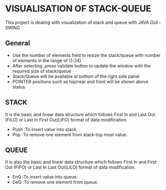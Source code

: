 # VISUALISATION OF STACK-QUEUE 
This  project is dealing with visualization  of stack and queue with JAVA GUI -SWING 


## General

  - Use the number of elements field to resize the stack/queue with number of elements in the  range of (1-24)
  - After selecting ,press validate button to update the window with the required size of stack/queue
  - Stack/Queue will be available at bottom of the right side panel
  - POINTER positions such as top/rear and front will be shown above status 
  
## STACK 

  It is the basic and linear data structure  which follows First In and Last Out (FILO) or Last In First Out(LIFO) format of data modification.
- Push :To insert value into stack.
- Pop  :To remove one element from stack-top most value.


## QUEUE

  It is also the basic and linear data structure  which follows First In and First Out (FIFO) or Last In Last Out(LILO) format of data modification.
- EnQ :To insert value into queue.
- DeQ  :To remove one element from queue.
